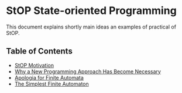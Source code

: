 # StOP State-oriented Programming

This document explains shortly main ideas an examples of practical of StOP.

## Table of Contents
- [StOP Motivation](./02-StOP-Motivation.md)
- [Why a New Programming Approach Has Become Necessary](./03-StOP-Why-Now.md)
- [Apologia for Finite Automata](04-StOP-Apologia-FA.md)
- [The Simplest Finite Automaton](./05-StOP-The-Simplest-FA.md)





